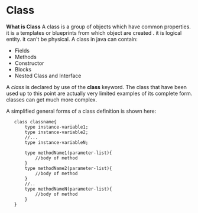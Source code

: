 # Class

**What is Class**
A class is a group of objects which have common properties. it is a templates or blueprints from which object are created . it is logical entity. it can't be physical.
A class in java can contain:

- Fields
- Methods
- Constructor
- Blocks
- Nested Class and Interface

A _class_ is declared by use of the **class** keyword. The class that have been used up to this point are actually very limited examples of its complete form. classes can get much more complex.

A simplified general forms of a class definition is shown here:

```
   class classname{
       type instance-variable1;
       type instance-variable2;
       //...
       type instance-variableN;

       type methodName1(parameter-list){
           //body of method
       }
       type methodName2(parameter-list){
           //body of method
       }
       //..
       type methodNameN(parameter-list){
           //body of method
       }
   }
```

